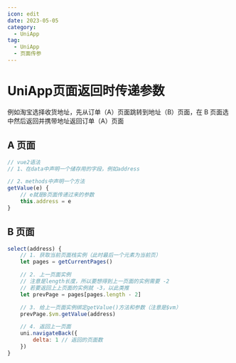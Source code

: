 ```yaml
---
icon: edit
date: 2023-05-05
category:
  - UniApp
tag:
  - UniApp
  - 页面传参
---
```


# UniApp页面返回时传递参数

例如淘宝选择收货地址，先从订单（A）页面跳转到地址（B）页面，在 B 页面选中然后返回并携带地址返回订单（A）页面

<!-- more -->

## A 页面

```js
// vue2语法
// 1、在data中声明一个储存用的字段，例如address

// 2、methods中声明一个方法
getValue(e) {
    // e就是B页面传递过来的参数
    this.address = e
}
```

## B 页面

```js
select(address) {
	// 1. 获取当前页面栈实例（此时最后一个元素为当前页）
	let pages = getCurrentPages()

	// 2. 上一页面实例
	// 注意是length长度，所以要想得到上一页面的实例需要 -2
	// 若要返回上上页面的实例就 -3，以此类推
	let prevPage = pages[pages.length - 2]

	// 3. 给上一页面实例绑定getValue()方法和参数（注意是$vm）
	prevPage.$vm.getValue(address)

	// 4. 返回上一页面
	uni.navigateBack({
	    delta: 1 // 返回的页面数
	})
}
```
